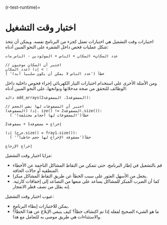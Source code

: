 (r-test-runtime)=
# اختبار وقت التشغيل

اختبارات وقت التشغيل هي اختبارات تعمل كجزء من البرنامج نفسه. ويمكن أن تتخذ شكل عمليات فحص داخل الشفرة على النحو المبين أدناه:
```
عدد السكان= السكان + الناس + المولودين - الناس_مات

// اختبر أن السكان موجبون
إذا (عدد السكان < :
خطأ ('عدد الناس لا يمكن أن يكون سلبيا أبدا' )
```

ومن الأمثلة الأخرى على استخدام اختبارات التيار الكهربائي إجراء فحوص داخلية داخل الوظائف للتحقق من صحة مدخلاتها ونواتجها، على النحو المبين أدناه:
```
دالة add_arrays(المصفوفة1، المصفوفة2):

// اختبر أن المصفوفات لها نفس الحجم
إذا (المصفوفة). ize() != المصفوفة2.size()):
  خطأ('المصفوفات لها أحجام مختلفة!' )

إخراج = مصفوفة1 + مصفوفة2

إذا (خرج.size() = fray1.size()):
  خطأ('مصفوفة الإخراج لها حجم خاطئ!'' )

إخراج الإرجاع
```

مزايا اختبار وقت التشغيل:
- قم بالتشغيل في إطار البرنامج، حتى تتمكن من التقاط المشاكل الناجمة عن الأخطاء المنطقية أو حالات الحافة.
- يجعل من الأسهل العثور على سبب الخطأ عن طريق التقاط المشاكل مبكرا.
- كما أن الضرب المبكر للمشاكل يساعد على منعها من التصاعد إلى إخفاقات كارثية. إنه يقلل من نصف قطر الانفجار.

عيوب اختبار وقت التشغيل:

- يمكن للاختبارات إبطاء البرنامج.
- ما هو الشيء الصحيح لفعله إذا تم اكتشاف خطأ؟ كيف ينبغي الإبلاغ عن هذا الخطأ؟ والاستثناءات هي طريق موصى به للتعامل مع هذا.

